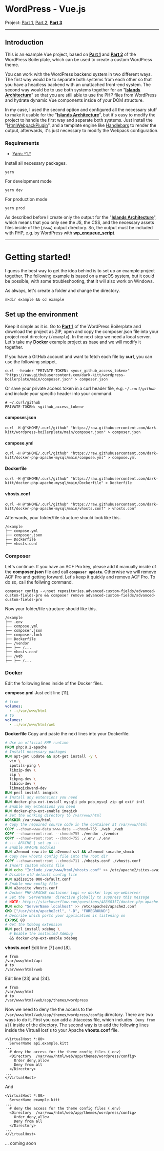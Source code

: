 # WordPress - Vue.js
Project: [Part 1](https://github.com/dark-kitt/wordpress-boilerplate/tree/main), [Part 2](https://github.com/dark-kitt/wordpress-theme-configuration), [**Part 3**](https://github.com/dark-kitt/wordpress-theme-vue)

---

## Introduction

This is an example Vue project, based on [**Part 1**](https://github.com/dark-kitt/wordpress-boilerplate/tree/main) and [**Part 2**](https://github.com/dark-kitt/wordpress-theme-configuration) of the WordPress Boilerplate, which can be used to create a custom WordPress theme.

You can work with the WordPress backend system in two different ways. The first way would be to separate both systems from each other so that you have a headless backend with an unattached front-end system. The second way would be to use both systems together for an "[**Islands Architecture**](https://www.patterns.dev/vanilla/islands-architecture)" so that you are still able to use the PHP files from WordPress and hydrate dynamic Vue components inside of your DOM structure.

In my case, I used the second option and configured all the necessary stuff to make it usable for the "[**Islands Architecture**](https://www.patterns.dev/vanilla/islands-architecture)", but it's easy to modify the project to handle the first way and separate both systems. Just install the "[HtmlWebpackPlugin](https://webpack.js.org/plugins/html-webpack-plugin/)", and a template engine like [Handlebars](https://handlebarsjs.com/) to render the output, afterwards, it's just necessary to modify the Webpack configuration.

### Requirements

* [Yarn: ^1.*](https://yarnpkg.com/)

Install all necessary packages.
```shell
yarn
```

For development mode
```shell
yarn dev
```

For production mode
```shell
yarn prod
```

As described before I create only the output for the "[**Islands Architecture**](https://www.patterns.dev/vanilla/islands-architecture)", which means that you only see the JS, the CSS, and the necessary assets files inside of the (`/www`) output directory. So, the output must be included with PHP, e.g. by WordPress with [**wp_enqueue_script**](https://developer.wordpress.org/reference/functions/wp_enqueue_script/).

---

# Getting started!

I guess the best way to get the idea behind is to set up an example project together. The following example is based on a macOS system, but it could be possible, with some troubleshooting, that it will also work on Windows.

As always, let's create a folder and change the directory.
```shell
mkdir example && cd example
```
## Set up the environment

Keep it simple as it is. Go to [**Part 1**](https://github.com/dark-kitt/wordpress-boilerplate/tree/main) of the WordPress Boilerplate and download the project as ZIP, open and copy the composer.json file into your project root directory (`/example`). In the next step we need a local server. Let's take my [**Docker**](https://github.com/dark-kitt/docker-php-apache-mysql) example project as base and we will modify it together.

If you have a GitHub account and want to fetch each file by **curl**, you can use the following snippet.
```shell
curl --header "PRIVATE-TOKEN: <your_github_access_token>" "https://raw.githubusercontent.com/dark-kitt/wordpress-boilerplate/main/composer.json" > composer.json
```

Or save your private access token in a curl header file, e.g. *`~/.curl/github`* and include your specific header into your command.
```text
# ~/.curl/github
PRIVATE-TOKEN: <github_access_token>
```

#### composer.json
```shell
curl -H @"$HOME/.curl/github" "https://raw.githubusercontent.com/dark-kitt/wordpress-boilerplate/main/composer.json" > composer.json
```

#### compose.yml
```shell
curl -H @"$HOME/.curl/github" "https://raw.githubusercontent.com/dark-kitt/docker-php-apache-mysql/main/compose.yml" > compose.yml
```

#### Dockerfile
```shell
curl -H @"$HOME/.curl/github" "https://raw.githubusercontent.com/dark-kitt/docker-php-apache-mysql/main/Dockerfile" > Dockerfile
```

#### vhosts.conf
```shell
curl -H @"$HOME/.curl/github" "https://raw.githubusercontent.com/dark-kitt/docker-php-apache-mysql/main/vhosts.conf" > vhosts.conf
```

Afterwards, your folder/file structure should look like this.
```text
/example
├── compose.yml
├── composer.json
├── Dockerfile
├── vhosts.conf
```

### Composer
Let's continue. If you have an ACF Pro key, please add it manually inside of the **composer.json** file and call **`composer update`**. Otherwise we will remove ACF Pro and getting forward. Let's keep it quickly and remove ACF Pro. To do so, call the follwing command.
```shell
composer config --unset repositories.advanced-custom-fields/advanced-custom-fields-pro && composer remove advanced-custom-fields/advanced-custom-fields-pro
```

Now your folder/file structure should like this.
```text
/example
├── .env
├── compose.yml
├── composer.json
├── composer.lock
├── Dockerfile
├── /vendor
├── ├── /...
├── vhosts.conf
├── /web
├── ├── /...
```

### Docker

Edit the following lines inside of the Docker files.

**compose.yml**
Just edit line [11].
```yml
# from
volumes:
  - .:/var/www/html
# to
volumes:
  - .:/var/www/html/web
```

**Dockerfile**
Copy and paste the next lines into your Dockerfile.
```Dockerfile
# Use an official PHP runtime
FROM php:8.2-apache
# Install necessary packages
RUN apt-get update && apt-get install -y \
  vim \
  iputils-ping \
  libzip-dev \
  zip \
  libpng-dev \
  libicu-dev \
  libmagickwand-dev
RUN pecl install imagick
# Install any extensions you need
RUN docker-php-ext-install mysqli pdo pdo_mysql zip gd exif intl
# Enable any extensions you need
RUN docker-php-ext-enable imagick
# Set the working directory to /var/www/html
WORKDIR /var/www/html
# Copy the required source code in the container at /var/www/html
COPY --chown=www-data:www-data --chmod=755 ./web ./web
COPY --chown=root:root --chmod=755 ./vendor ./vendor
COPY --chown=root:root --chmod=755 ./.env ./.env
# --- APACHE | set up ---
# Enable APACHE modules
RUN a2enmod rewrite && a2enmod ssl && a2enmod socache_shmcb
# Copy new vhosts config file into the root dir
COPY --chown=root:root --chmod=711 ./vhosts.conf ./vhosts.conf
# Insert custom vhosts file
RUN echo "Include /var/www/html/vhosts.conf" >> /etc/apache2/sites-available/vhosts.conf
# Disable old default config file
RUN a2dissite 000-default.conf
# Enable new config file
RUN a2ensite vhosts.conf
# Docker PHP-APACHE container logs => docker logs wp-webserver
# Set the 'ServerName' directive globally to suppress this message
# NOTE: https://stackoverflow.com/questions/48868357/docker-php-apache-container-set-the-servername-directive-globally
RUN echo "ServerName localhost" >> /etc/apache2/apache2.conf
CMD ["/usr/sbin/apache2ctl", "-D", "FOREGROUND"]
# Describe which ports your application is listening on
EXPOSE 80
# Get the Xdebug extension
RUN pecl install xdebug \
  # Enable the installed Xdebug
  && docker-php-ext-enable xdebug
```

**vhosts.conf**
Edit line [7] and [8].
```shell
# from
/var/www/html/api
# to
/var/www/html/web
```

Edit line [23] and [24].
```shell
# from
/var/www/html
# to
/var/www/html/web/app/themes/wordpress
```

Now we need to deny the the access to the `/var/www/html/web/app/themes/wordpress/config` directory. There are two ways to do it. First you can add a .htaccess file, which includes ` Deny from all` inside of the directory. The second way is to add the following lines inside the VirtualHost's to your Apache **vhosts.conf** file.
```shell
<VirtualHost *:80>
  ServerName api.example.kitt
...
  # deny the access for the theme config files (.env)
  <Directory  /var/www/html/web/app/themes/wordpress/config>
    Order deny,allow
    Deny from all
  </Directory>
...
</VirtualHost>
```
And
```shell
<VirtualHost *:80>
  ServerName example.kitt
...
  # deny the access for the theme config files (.env)
  <Directory  /var/www/html/web/app/themes/wordpress/config>
    Order deny,allow
    Deny from all
  </Directory>
...
</VirtualHost>
```

... coming soon
